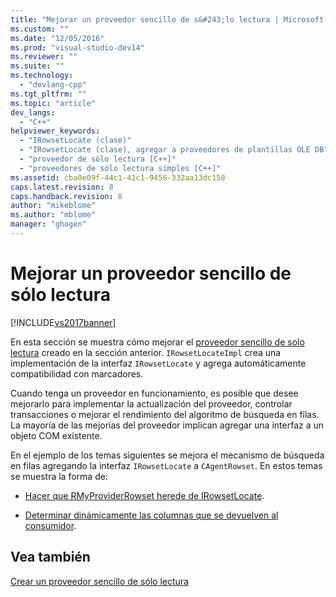 ```yaml
---
title: "Mejorar un proveedor sencillo de s&#243;lo lectura | Microsoft Docs"
ms.custom: ""
ms.date: "12/05/2016"
ms.prod: "visual-studio-dev14"
ms.reviewer: ""
ms.suite: ""
ms.technology: 
  - "devlang-cpp"
ms.tgt_pltfrm: ""
ms.topic: "article"
dev_langs: 
  - "C++"
helpviewer_keywords: 
  - "IRowsetLocate (clase)"
  - "IRowsetLocate (clase), agregar a proveedores de plantillas OLE DB"
  - "proveedor de sólo lectura [C++]"
  - "proveedores de sólo lectura simples [C++]"
ms.assetid: cba0e09f-44c1-41c1-9456-332aa13dc158
caps.latest.revision: 8
caps.handback.revision: 8
author: "mikeblome"
ms.author: "mblome"
manager: "ghogen"
---
```

# Mejorar un proveedor sencillo de s&#243;lo lectura
[!INCLUDE[vs2017banner](../../assembler/inline/includes/vs2017banner.md)]

En esta sección se muestra cómo mejorar el [proveedor sencillo de solo lectura](../../data/oledb/implementing-the-simple-read-only-provider.md) creado en la sección anterior.  `IRowsetLocateImpl` crea una implementación de la interfaz `IRowsetLocate` y agrega automáticamente compatibilidad con marcadores.  
  
 Cuando tenga un proveedor en funcionamiento, es posible que desee mejorarlo para implementar la actualización del proveedor, controlar transacciones o mejorar el rendimiento del algoritmo de búsqueda en filas.  La mayoría de las mejorías del proveedor implican agregar una interfaz a un objeto COM existente.  
  
 En el ejemplo de los temas siguientes se mejora el mecanismo de búsqueda en filas agregando la interfaz `IRowsetLocate` a `CAgentRowset`.  En estos temas se muestra la forma de:  
  
-   [Hacer que RMyProviderRowset herede de IRowsetLocate](../../data/oledb/modifying-the-inheritance-of-rmyproviderrowset.md).  
  
-   [Determinar dinámicamente las columnas que se devuelven al consumidor](../../data/oledb/dynamically-determining-columns-returned-to-the-consumer.md).  
  
## Vea también  
 [Crear un proveedor sencillo de sólo lectura](../../data/oledb/creating-a-simple-read-only-provider.md)